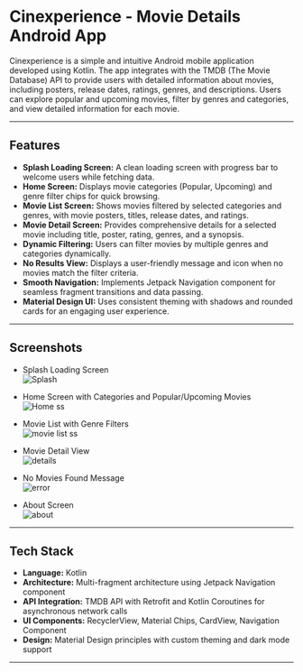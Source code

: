 # Cinexperience - Movie Details Android App

Cinexperience is a simple and intuitive Android mobile application developed using Kotlin. The app integrates with the TMDB (The Movie Database) API to provide users with detailed information about movies, including posters, release dates, ratings, genres, and descriptions. Users can explore popular and upcoming movies, filter by genres and categories, and view detailed information for each movie.

---

## Features

- **Splash Loading Screen:** A clean loading screen with progress bar to welcome users while fetching data.
- **Home Screen:** Displays movie categories (Popular, Upcoming) and genre filter chips for quick browsing.
- **Movie List Screen:** Shows movies filtered by selected categories and genres, with movie posters, titles, release dates, and ratings.
- **Movie Detail Screen:** Provides comprehensive details for a selected movie including title, poster, rating, genres, and a synopsis.
- **Dynamic Filtering:** Users can filter movies by multiple genres and categories dynamically.
- **No Results View:** Displays a user-friendly message and icon when no movies match the filter criteria.
- **Smooth Navigation:** Implements Jetpack Navigation component for seamless fragment transitions and data passing.
- **Material Design UI:** Uses consistent theming with shadows and rounded cards for an engaging user experience.

---

## Screenshots

- Splash Loading Screen  
![Splash](https://github.com/user-attachments/assets/da80cf4d-0e27-45fe-a21e-7b045f8c4990)

- Home Screen with Categories and Popular/Upcoming Movies  
![Home ss](https://github.com/user-attachments/assets/332b3022-5509-49af-83a9-6c8da84fdfc0)

- Movie List with Genre Filters  
![movie list ss](https://github.com/user-attachments/assets/6101e2c9-04ad-48b7-88a9-be124d503806)

- Movie Detail View  
![details](https://github.com/user-attachments/assets/34d733fb-e4bb-4648-805c-8d1a0f07466b)

- No Movies Found Message  
![error](https://github.com/user-attachments/assets/8073f36d-13f4-40e6-ab1d-95761b99bfaf)

- About Screen  
![about](https://github.com/user-attachments/assets/fdf9a351-77b1-420b-898a-b4af94fa2c85)

---

## Tech Stack

- **Language:** Kotlin  
- **Architecture:** Multi-fragment architecture using Jetpack Navigation component  
- **API Integration:** TMDB API with Retrofit and Kotlin Coroutines for asynchronous network calls  
- **UI Components:** RecyclerView, Material Chips, CardView, Navigation Component  
- **Design:** Material Design principles with custom theming and dark mode support

---
